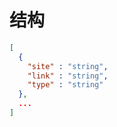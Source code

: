 结构
===
```json
[
  {
    "site" : "string",
    "link" : "string",
    "type" : "string"
  },
  ...
]
```